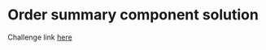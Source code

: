# Order summary component solution

Challenge link [here](https://www.frontendmentor.io/challenges/order-summary-component-QlPmajDUj)
